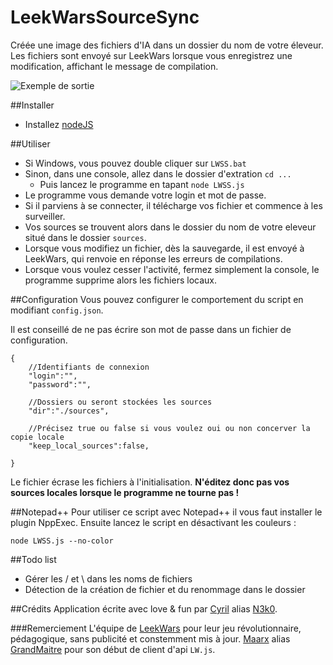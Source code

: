 # LeekWarsSourceSync
Créée une image des fichiers d'IA dans un dossier du nom de votre éleveur. Les fichiers sont envoyé sur LeekWars lorsque vous enregistrez une modification, affichant le message de compilation.

![Exemple de sortie](https://dl.dropboxusercontent.com/u/26136345/Capture_LWSS.PNG)


##Installer
* Installez [nodeJS](https://nodejs.org/download/)


##Utiliser
* Si Windows, vous pouvez double cliquer sur `LWSS.bat`
* Sinon, dans une console, allez dans le dossier d'extration `cd ...`
    * Puis lancez le programme en tapant `node LWSS.js`
* Le programme vous demande votre login et mot de passe.
* Si il parviens à se connecter, il télécharge vos fichier et commence à les surveiller.
* Vos sources se trouvent alors dans le dossier du nom de votre eleveur situé dans le dossier `sources`.
* Lorsque vous modifiez un fichier, dès la sauvegarde, il est envoyé à LeekWars, qui renvoie en réponse les erreurs de compilations.
* Lorsque vous voulez cesser l'activité, fermez simplement la console, le programme supprime alors les fichiers locaux.


##Configuration
Vous pouvez configurer le comportement du script en modifiant `config.json`.

Il est conseillé de ne pas écrire son mot de passe dans un fichier de configuration.

    {
        //Identifiants de connexion
        "login":"",
        "password":"",
        
        //Dossiers ou seront stockées les sources
        "dir":"./sources",

        //Précisez true ou false si vous voulez oui ou non concerver la copie locale
        "keep_local_sources":false,

    }

Le fichier écrase les fichiers à l'initialisation. **N'éditez donc pas vos sources locales lorsque le programme ne tourne pas !**


##Notepad++
Pour utiliser ce script avec Notepad++ il vous faut installer le plugin NppExec. Ensuite lancez le script en désactivant les couleurs :

    node LWSS.js --no-color


##Todo list
* Gérer les / et \ dans les noms de fichiers
* Détection de la création de fichier et du renommage dans le dossier


##Crédits
Application écrite avec love & fun par [Cyril](neospiro.fr) alias [N3k0](http://leekwars.com/farmer/32347).

###Remerciement
L'équipe de [LeekWars](leekwars.com) pour leur jeu révolutionnaire, pédagogique, sans publicité et constemment mis à jour.
[Maarx](https://github.com/Maarx) alias [GrandMaitre](http://leekwars.com/farmer/32348) pour son début de client d'api `LW.js`.


